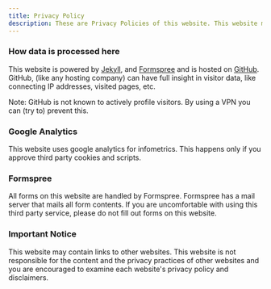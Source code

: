 ```yaml
---
title: Privacy Policy
description: These are Privacy Policies of this website. This website may contain links to other websites. This website is not responsible for the content and the privacy practices of other websites and you are encouraged to examine each website's privacy policy and disclaimers.
---
```

### How data is processed here
This website is powered by <a href="https://jekyllrb.com/">Jekyll</a>, and <a href="https://formspree.io/">Formspree</a> and is hosted on <a href="https://github.com/">GitHub</a>. GitHub, (like any hosting company) can have full insight in visitor data, like connecting IP addresses, visited pages, etc. 

Note: GitHub is not known to actively profile visitors. By using a VPN you can (try to) prevent this.

### Google Analytics
This website uses google analytics for infometrics. This happens only if you approve third party cookies and scripts.

### Formspree
All forms on this website are handled by Formspree. Formspree has a mail server that mails all form contents. If you are uncomfortable with using this third party service, please do not fill out forms on this website.

### Important Notice
This website may contain links to other websites. This website is not responsible for the content and the privacy practices of other websites and you are encouraged to examine each website's privacy policy and disclaimers.
